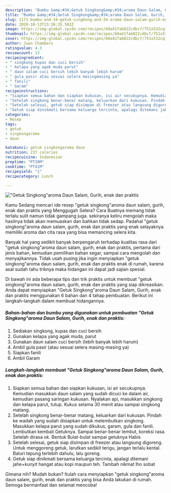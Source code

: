 ```yaml
---
description: "Bumbu &amp;#34;Getuk Singkong&amp;#34;aroma Daun Salam, Gurih, enak dan praktis | Resep Bumbu &amp;#34;Getuk Singkong&amp;#34;aroma Daun Salam, Gurih, enak dan praktis Yang Sedap"
title: "Bumbu &amp;#34;Getuk Singkong&amp;#34;aroma Daun Salam, Gurih, enak dan praktis | Resep Bumbu &amp;#34;Getuk Singkong&amp;#34;aroma Daun Salam, Gurih, enak dan praktis Yang Sedap"
slug: 1171-bumbu-and-34-getuk-singkong-and-34-aroma-daun-salam-gurih-enak-dan-praktis-resep-bumbu-and-34-getuk-singkong-and-34-aroma-daun-salam-gurih-enak-dan-praktis-yang-sedap
date: 2020-10-13T23:36:35.582Z
image: https://img-global.cpcdn.com/recipes/b0a41fab822cdbcf/751x532cq70/getuk-singkongaroma-daun-salam-gurih-enak-dan-praktis-foto-resep-utama.jpg
thumbnail: https://img-global.cpcdn.com/recipes/b0a41fab822cdbcf/751x532cq70/getuk-singkongaroma-daun-salam-gurih-enak-dan-praktis-foto-resep-utama.jpg
cover: https://img-global.cpcdn.com/recipes/b0a41fab822cdbcf/751x532cq70/getuk-singkongaroma-daun-salam-gurih-enak-dan-praktis-foto-resep-utama.jpg
author: Juan Chambers
ratingvalue: 4.3
reviewcount: 13
recipeingredient:
- " singkong kupas dan cuci bersih"
- " kelapa yang agak muda parut"
- " daun salam cuci bersih lebih banyak lebih harum"
- " gula pasir atau sesuai selera masingmasing ya"
- " fanili"
- " Garam"
recipeinstructions:
- "Siapkan semua bahan dan siapkan kukusan, isi air secukupnya. Kemudian masukkan daun salam yang sudah dicuci ke dalam air, kemudian pasang saringan kukusan. Nyalakan api, masukkan singkong dan kelapa parut, tutup. Kukus selama 30 menit atau sampai singkong matang."
- "Setelah singkong benar-benar matang, keluarkan dari kukusan. Pindah ke wadah yang sudah disiapkan untuk melembutkan singkong. Masukkan kelapa parut yang sudah dikukus, garam, gula dan fanili. Lembutkan kembali Getuknya. Sampai benar-benar lembut, koreksi rasa. Setelah dirasa ok. Bentuk Bulat-bulat sampai getuknya Habis"
- "Setelah selesai, getuk siap disimpan di freezer atau langsung digoreng. Untuk menggoreng getuk, larutkan sedikit terigu, jangan terlalu kental. Baluri tepung terlebih dahulu, lalu goreng."
- "Getuk siap dinikmati bersama keluarga tercinta, apalagi ditemani jahe+kunyit hangat atau kopi maupun teh. Tambah nikmat lho sobat"
categories:
- Resep
tags:
- getuk
- singkongaroma
- daun

katakunci: getuk singkongaroma daun 
nutrition: 237 calories
recipecuisine: Indonesian
preptime: "PT30M"
cooktime: "PT41M"
recipeyield: "1"
recipecategory: Lunch

---
```



![&#34;Getuk Singkong&#34;aroma Daun Salam, Gurih, enak dan praktis](https://img-global.cpcdn.com/recipes/b0a41fab822cdbcf/751x532cq70/getuk-singkongaroma-daun-salam-gurih-enak-dan-praktis-foto-resep-utama.jpg)

Kamu Sedang mencari ide resep &#34;getuk singkong&#34;aroma daun salam, gurih, enak dan praktis yang Menggugah Selera? Cara Buatnya memang tidak terlalu sulit namun tidak gampang juga. sekiranya keliru mengolah maka hasilnya tidak akan memuaskan dan bahkan tidak sedap. Padahal &#34;getuk singkong&#34;aroma daun salam, gurih, enak dan praktis yang enak selayaknya memiliki aroma dan cita rasa yang bisa memancing selera kita.

Banyak hal yang sedikit banyak berpengaruh terhadap kualitas rasa dari &#34;getuk singkong&#34;aroma daun salam, gurih, enak dan praktis, pertama dari jenis bahan, kemudian pemilihan bahan segar, sampai cara mengolah dan menyajikannya. Tidak usah pusing jika ingin menyiapkan &#34;getuk singkong&#34;aroma daun salam, gurih, enak dan praktis enak di rumah, karena asal sudah tahu triknya maka hidangan ini dapat jadi sajian spesial.




Di bawah ini ada beberapa tips dan trik praktis untuk membuat &#34;getuk singkong&#34;aroma daun salam, gurih, enak dan praktis yang siap dikreasikan. Anda dapat menyiapkan &#34;Getuk Singkong&#34;aroma Daun Salam, Gurih, enak dan praktis menggunakan 6 bahan dan 4 tahap pembuatan. Berikut ini langkah-langkah dalam membuat hidangannya.

<!--inarticleads1-->

##### Bahan-bahan dan bumbu yang digunakan untuk pembuatan &#34;Getuk Singkong&#34;aroma Daun Salam, Gurih, enak dan praktis:

1. Sediakan  singkong, kupas dan cuci bersih
1. Gunakan  kelapa yang agak muda, parut
1. Gunakan  daun salam cuci bersih (lebih banyak lebih harum)
1. Ambil  gula pasir (atau sesuai selera masing-masing ya)
1. Siapkan  fanili
1. Ambil  Garam




<!--inarticleads2-->

##### Langkah-langkah membuat &#34;Getuk Singkong&#34;aroma Daun Salam, Gurih, enak dan praktis:

1. Siapkan semua bahan dan siapkan kukusan, isi air secukupnya. Kemudian masukkan daun salam yang sudah dicuci ke dalam air, kemudian pasang saringan kukusan. Nyalakan api, masukkan singkong dan kelapa parut, tutup. Kukus selama 30 menit atau sampai singkong matang.
1. Setelah singkong benar-benar matang, keluarkan dari kukusan. Pindah ke wadah yang sudah disiapkan untuk melembutkan singkong. Masukkan kelapa parut yang sudah dikukus, garam, gula dan fanili. Lembutkan kembali Getuknya. Sampai benar-benar lembut, koreksi rasa. Setelah dirasa ok. Bentuk Bulat-bulat sampai getuknya Habis
1. Setelah selesai, getuk siap disimpan di freezer atau langsung digoreng. Untuk menggoreng getuk, larutkan sedikit terigu, jangan terlalu kental. Baluri tepung terlebih dahulu, lalu goreng.
1. Getuk siap dinikmati bersama keluarga tercinta, apalagi ditemani jahe+kunyit hangat atau kopi maupun teh. Tambah nikmat lho sobat




Gimana nih? Mudah bukan? Itulah cara menyiapkan &#34;getuk singkong&#34;aroma daun salam, gurih, enak dan praktis yang bisa Anda lakukan di rumah. Semoga bermanfaat dan selamat mencoba!
